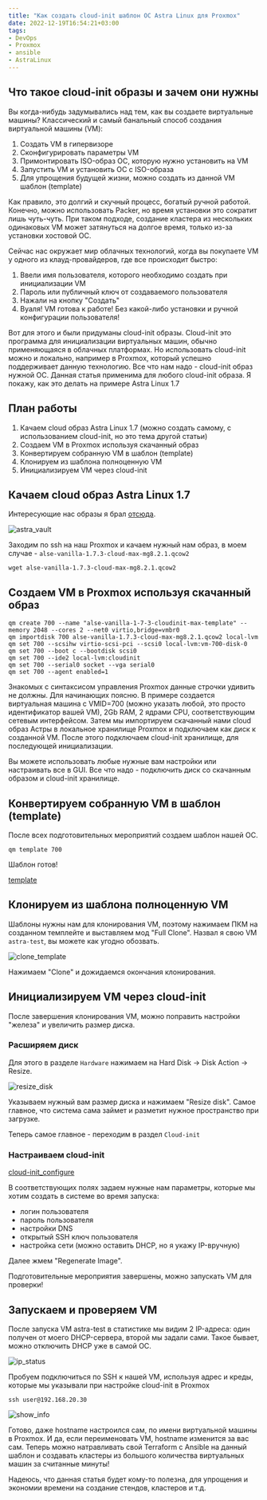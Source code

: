 ```yaml
---
title: "Как создать cloud-init шаблон ОС Astra Linux для Proxmox"
date: 2022-12-19T16:54:21+03:00
tags:
- DevOps
- Proxmox
- ansible
- AstraLinux
---
```

## Что такое cloud-init образы и зачем они нужны

Вы когда-нибудь задумывались над тем, как вы создаете виртуальные машины?
Классический и самый банальный способ создания виртуальной машины (VM):

1. Создать VM в гипервизоре
2. Сконфигурировать параметры VM
3. Примонтировать ISO-образ ОС, которую нужно установить на VM
4. Запустить VM и установить ОС с ISO-образа
5. Для упрощения будущей жизни, можно создать из данной VM шаблон (template)

Как правило, это долгий и скучный процесс, богатый ручной работой. Конечно, можно использовать Packer, но время установки это сократит лишь чуть-чуть.
При таком подходе, создание кластера из нескольких одинаковых VM может затянуться на долгое время, только из-за установки хостовой ОС.

Сейчас нас окружает мир облачных технологий, когда вы покупаете VM у одного из клауд-провайдеров, где все происходит быстро:

1. Ввели имя пользователя, которого необходимо создать при инициализации VM
2. Пароль или публичный ключ от создаваемого пользователя
3. Нажали на кнопку "Создать"
4. Вуаля! VM готова к работе! Без какой-либо установки и ручной конфигурации пользователя!

Вот для этого и были придуманы cloud-init образы. Сloud-init это программа для инициализации виртуальных машин, обычно применяющаяся в облачных платформах. Но использовать cloud-init можно и локально, например в Proxmox, который успешно поддерживает данную технологию.
Все что нам надо - cloud-init образ нужной ОС. Данная статья применима для любого cloud-init образа. Я покажу, как это делать на примере Astra Linux 1.7

## План работы

1. Качаем cloud образ Astra Linux 1.7 (можно создать самому, с использованием cloud-init, но это тема другой статьи)
2. Создаем VM в Proxmox используя скачанный образ
3. Конвертируем собранную VM в шаблон (template)
4. Клонируем из шаблона полноценную VM
5. Инициализируем VM через cloud-init

## Качаем cloud образ Astra Linux 1.7

Интересующие нас образы я брал [отсюда](https://vault.astralinux.ru/images/alse/cloud/).

![astra_vault](https://habrastorage.org/r/w1560/getpro/habr/upload_files/551/b46/86f/551b4686f520728f86f6d44f152fec57.png)

Заходим по ssh на наш Proxmox и качаем нужный нам образ, в моем случае - `alse-vanilla-1.7.3-cloud-max-mg8.2.1.qcow2`

```shell
wget alse-vanilla-1.7.3-cloud-max-mg8.2.1.qcow2
```

## Создаем VM в Proxmox используя скачанный образ

```shell
qm create 700 --name "alse-vanilla-1-7-3-cloudinit-max-template" --memory 2048 --cores 2 --net0 virtio,bridge=vmbr0
qm importdisk 700 alse-vanilla-1.7.3-cloud-max-mg8.2.1.qcow2 local-lvm
qm set 700 --scsihw virtio-scsi-pci --scsi0 local-lvm:vm-700-disk-0
qm set 700 --boot c --bootdisk scsi0
qm set 700 --ide2 local-lvm:cloudinit
qm set 700 --serial0 socket --vga serial0
qm set 700 --agent enabled=1
```

Знакомых с синтаксисом управления Proxmox данные строчки удивить не должны.
Для начинающих поясню. В примере создается виртуальная машина с VMID=700 (можно указать любой, это просто идентификатор вашей VM), 2Gb RAM, 2 ядрами CPU, соответствующим сетевым интерфейсом.
Затем мы импортируем скачанный нами cloud образ Астры в локальное хранилище Proxmox и подключаем как диск к созданной VM. После этого подключаем cloud-init хранилище, для последующей инициализации.

Вы можете использовать любые нужные вам настройки или настраивать все в GUI. Все что надо - подключить диск со скачанным образом и cloud-init хранилище.

## Конвертируем собранную VM в шаблон (template)

После всех подготовительных мероприятий создаем шаблон нашей ОС.

```shell
qm template 700
```

Шаблон готов!

[template](https://habrastorage.org/r/w1560/getpro/habr/upload_files/ca3/e31/ade/ca3e31ade361563ef78e97a7ea7b948d.png)

## Клонируем из шаблона полноценную VM

Шаблоны нужны нам для клонирования VM, поэтому нажимаем ПКМ на созданном темплейте и выставляем мод "Full Clone".
Назвал я свою VM `astra-test`, вы можете как угодно обозвать.

![clone_template](https://habrastorage.org/r/w1560/getpro/habr/upload_files/8d9/45b/355/8d945b355382e927d7181c220bc917ea.png)

Нажимаем "Clone" и дожидаемся окончания клонирования.

## Инициализируем VM через cloud-init

После завершения клонирования VM, можно поправить настройки "железа" и увеличить размер диска.

### Расширяем диск

Для этого в разделе `Hardware` нажимаем на Hard Disk -> Disk Action -> Resize.

![resize_disk](https://habrastorage.org/r/w1560/getpro/habr/upload_files/f88/d6e/832/f88d6e832be9e8539e4c32f077a7cd9d.png)

Указываем нужный вам размер диска и нажимаем "Resize disk". Самое главное, что система сама займет и разметит нужное пространство при загрузке.

Теперь самое главное - переходим в раздел `Cloud-init`

### Настраиваем cloud-init

[cloud-init_configure](https://habrastorage.org/r/w1560/getpro/habr/upload_files/89f/c0d/e1b/89fc0de1bd7118b3cf38e0f155c7c753.png)

В соответствующих полях задаем нужные нам параметры, которые мы хотим создать в системе во время запуска:
- логин пользователя
- пароль пользователя
- настройки DNS
- открытый SSH ключ пользователя
- настройка сети (можно оставить DHCP, но я укажу IP-вручную)

Далее жмем "Regenerate Image".

Подготовительные мероприятия завершены, можно запускать VM для проверки!

## Запускаем и проверяем VM

После запуска VM astra-test в статистике мы видим 2 IP-адреса: один получен от моего DHCP-сервера, второй мы задали сами.
Такое бывает, можно отключить DHCP уже в самой ОС.

![ip_status](https://habrastorage.org/r/w1560/getpro/habr/upload_files/4c6/a1e/620/4c6a1e62090a11f60136d854417c317d.png)

Пробуем подключиться по SSH к нашей VM, используя адрес и креды, которые мы указывали при настройке cloud-init в Proxmox

```shell
ssh user@192.168.20.30
```

![show_info](https://habrastorage.org/r/w1560/getpro/habr/upload_files/1d1/3a3/fb8/1d13a3fb8af421f69ad0ec542909f7bd.png)

Готово, даже hostname настроился сам, по имени виртуальной машины в Proxmox. И да, если переименовать VM, hostname изменится за вас сам.
Теперь можно натравливать свой Terraform с Ansible на данный шаблон и создавать кластеры из большого количества виртуальных машин за считанные минуты!

Надеюсь, что данная статья будет кому-то полезна, для упрощения и экономии времени на создание стендов, кластеров и т.д.